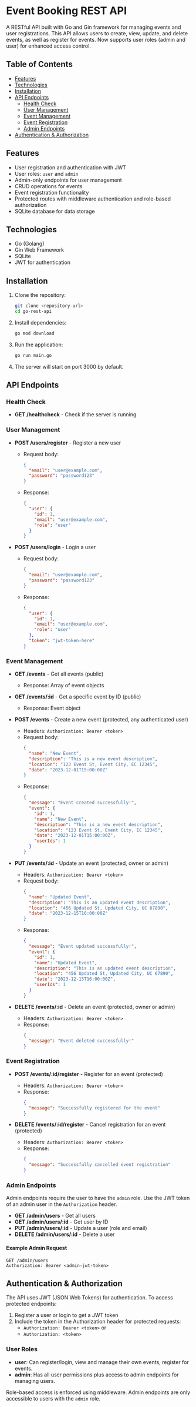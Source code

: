 # Event Booking REST API

A RESTful API built with Go and Gin framework for managing events and user registrations. This API allows users to create, view, update, and delete events, as well as register for events. Now supports user roles (admin and user) for enhanced access control.

## Table of Contents

- [Features](#features)
- [Technologies](#technologies)
- [Installation](#installation)
- [API Endpoints](#api-endpoints)
  - [Health Check](#health-check)
  - [User Management](#user-management)
  - [Event Management](#event-management)
  - [Event Registration](#event-registration)
  - [Admin Endpoints](#admin-endpoints)
- [Authentication & Authorization](#authentication--authorization)

## Features

- User registration and authentication with JWT
- User roles: `user` and `admin`
- Admin-only endpoints for user management
- CRUD operations for events
- Event registration functionality
- Protected routes with middleware authentication and role-based authorization
- SQLite database for data storage

## Technologies

- Go (Golang)
- Gin Web Framework
- SQLite
- JWT for authentication

## Installation

1. Clone the repository:
   ```bash
   git clone <repository-url>
   cd go-rest-api
   ```

2. Install dependencies:
   ```bash
   go mod download
   ```

3. Run the application:
   ```bash
   go run main.go
   ```

4. The server will start on port 3000 by default.

## API Endpoints

### Health Check

- **GET /healthcheck** - Check if the server is running

### User Management

- **POST /users/register** - Register a new user
  - Request body:
    ```json
    {
      "email": "user@example.com",
      "password": "password123"
    }
    ```
  - Response:
    ```json
    {
      "user": {
        "id": 1,
        "email": "user@example.com",
        "role": "user"
      }
    }
    ```

- **POST /users/login** - Login a user
  - Request body:
    ```json
    {
      "email": "user@example.com",
      "password": "password123"
    }
    ```
  - Response:
    ```json
    {
      "user": {
        "id": 1,
        "email": "user@example.com",
        "role": "user"
      },
      "token": "jwt-token-here"
    }
    ```

### Event Management

- **GET /events** - Get all events (public)
  - Response: Array of event objects

- **GET /events/:id** - Get a specific event by ID (public)
  - Response: Event object

- **POST /events** - Create a new event (protected, any authenticated user)
  - Headers: `Authorization: Bearer <token>`
  - Request body:
    ```json
    {
      "name": "New Event",
      "description": "This is a new event description",
      "location": "123 Event St, Event City, EC 12345",
      "date": "2023-12-01T15:00:00Z"
    }
    ```
  - Response:
    ```json
    {
      "message": "Event created successfully!",
      "event": {
        "id": 1,
        "name": "New Event",
        "description": "This is a new event description",
        "location": "123 Event St, Event City, EC 12345",
        "date": "2023-12-01T15:00:00Z",
        "userIds": 1
      }
    }
    ```

- **PUT /events/:id** - Update an event (protected, owner or admin)
  - Headers: `Authorization: Bearer <token>`
  - Request body:
    ```json
    {
      "name": "Updated Event",
      "description": "This is an updated event description",
      "location": "456 Updated St, Updated City, UC 67890",
      "date": "2023-12-15T16:00:00Z"
    }
    ```
  - Response:
    ```json
    {
      "message": "Event updated successfully!",
      "event": {
        "id": 1,
        "name": "Updated Event",
        "description": "This is an updated event description",
        "location": "456 Updated St, Updated City, UC 67890",
        "date": "2023-12-15T16:00:00Z",
        "userIds": 1
      }
    }
    ```

- **DELETE /events/:id** - Delete an event (protected, owner or admin)
  - Headers: `Authorization: Bearer <token>`
  - Response:
    ```json
    {
      "message": "Event deleted successfully!"
    }
    ```

### Event Registration

- **POST /events/:id/register** - Register for an event (protected)
  - Headers: `Authorization: Bearer <token>`
  - Response:
    ```json
    {
      "message": "Successfully registered for the event"
    }
    ```

- **DELETE /events/:id/register** - Cancel registration for an event (protected)
  - Headers: `Authorization: Bearer <token>`
  - Response:
    ```json
    {
      "message": "Successfully cancelled event registration"
    }
    ```

### Admin Endpoints

Admin endpoints require the user to have the `admin` role. Use the JWT token of an admin user in the `Authorization` header.

- **GET /admin/users** - Get all users
- **GET /admin/users/:id** - Get user by ID
- **PUT /admin/users/:id** - Update a user (role and email)
- **DELETE /admin/users/:id** - Delete a user

#### Example Admin Request

```http
GET /admin/users
Authorization: Bearer <admin-jwt-token>
```

## Authentication & Authorization

The API uses JWT (JSON Web Tokens) for authentication. To access protected endpoints:

1. Register a user or login to get a JWT token
2. Include the token in the Authorization header for protected requests:
   - `Authorization: Bearer <token>` or
   - `Authorization: <token>`

### User Roles
- **user**: Can register/login, view and manage their own events, register for events.
- **admin**: Has all user permissions plus access to admin endpoints for managing users.

Role-based access is enforced using middleware. Admin endpoints are only accessible to users with the `admin` role.
